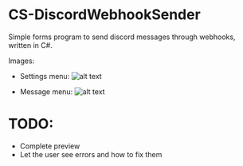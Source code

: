 # CS-DiscordWebhookSender

Simple forms program to send discord messages through webhooks, written in C#.

Images: 
  * Settings menu:
![alt text](https://cj.has-no-bra.in/54gpCnVPP.png "Settings menu")

  * Message menu:
![alt text](https://cj.has-no-bra.in/54gp8ish7.png "Message menu")

# TODO:

  * Complete preview
  * Let the user see errors and how to fix them
